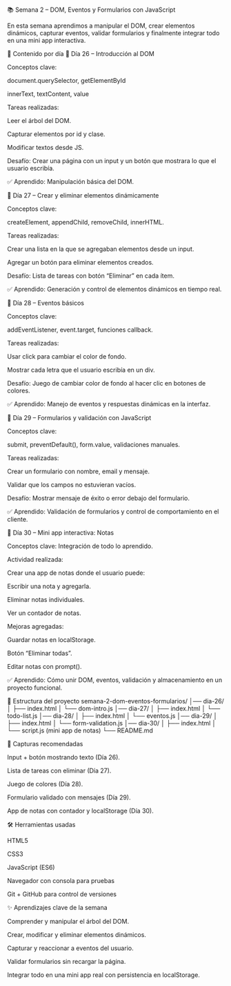 📚 Semana 2 – DOM, Eventos y Formularios con JavaScript

En esta semana aprendimos a manipular el DOM, crear elementos dinámicos, capturar eventos, validar formularios y finalmente integrar todo en una mini app interactiva.

📅 Contenido por día
🔹 Día 26 – Introducción al DOM

Conceptos clave:

document.querySelector, getElementById

innerText, textContent, value

Tareas realizadas:

Leer el árbol del DOM.

Capturar elementos por id y clase.

Modificar textos desde JS.

Desafío: Crear una página con un input y un botón que mostrara lo que el usuario escribía.

✅ Aprendido: Manipulación básica del DOM.

🔹 Día 27 – Crear y eliminar elementos dinámicamente

Conceptos clave:

createElement, appendChild, removeChild, innerHTML.

Tareas realizadas:

Crear una lista en la que se agregaban elementos desde un input.

Agregar un botón para eliminar elementos creados.

Desafío: Lista de tareas con botón “Eliminar” en cada ítem.

✅ Aprendido: Generación y control de elementos dinámicos en tiempo real.

🔹 Día 28 – Eventos básicos

Conceptos clave:

addEventListener, event.target, funciones callback.

Tareas realizadas:

Usar click para cambiar el color de fondo.

Mostrar cada letra que el usuario escribía en un div.

Desafío: Juego de cambiar color de fondo al hacer clic en botones de colores.

✅ Aprendido: Manejo de eventos y respuestas dinámicas en la interfaz.

🔹 Día 29 – Formularios y validación con JavaScript

Conceptos clave:

submit, preventDefault(), form.value, validaciones manuales.

Tareas realizadas:

Crear un formulario con nombre, email y mensaje.

Validar que los campos no estuvieran vacíos.

Desafío: Mostrar mensaje de éxito o error debajo del formulario.

✅ Aprendido: Validación de formularios y control de comportamiento en el cliente.

🔹 Día 30 – Mini app interactiva: Notas

Conceptos clave: Integración de todo lo aprendido.

Actividad realizada:

Crear una app de notas donde el usuario puede:

Escribir una nota y agregarla.

Eliminar notas individuales.

Ver un contador de notas.

Mejoras agregadas:

Guardar notas en localStorage.

Botón “Eliminar todas”.

Editar notas con prompt().

✅ Aprendido: Cómo unir DOM, eventos, validación y almacenamiento en un proyecto funcional.

📂 Estructura del proyecto
semana-2-dom-eventos-formularios/
│── dia-26/
│   ├── index.html
│   └── dom-intro.js
│── dia-27/
│   ├── index.html
│   └── todo-list.js
│── dia-28/
│   ├── index.html
│   └── eventos.js
│── dia-29/
│   ├── index.html
│   └── form-validation.js
│── dia-30/
│   ├── index.html
│   └── script.js   (mini app de notas)
└── README.md

📸 Capturas recomendadas

Input + botón mostrando texto (Día 26).

Lista de tareas con eliminar (Día 27).

Juego de colores (Día 28).

Formulario validado con mensajes (Día 29).

App de notas con contador y localStorage (Día 30).

🛠️ Herramientas usadas

HTML5

CSS3

JavaScript (ES6)

Navegador con consola para pruebas

Git + GitHub para control de versiones

✨ Aprendizajes clave de la semana

Comprender y manipular el árbol del DOM.

Crear, modificar y eliminar elementos dinámicos.

Capturar y reaccionar a eventos del usuario.

Validar formularios sin recargar la página.

Integrar todo en una mini app real con persistencia en localStorage.